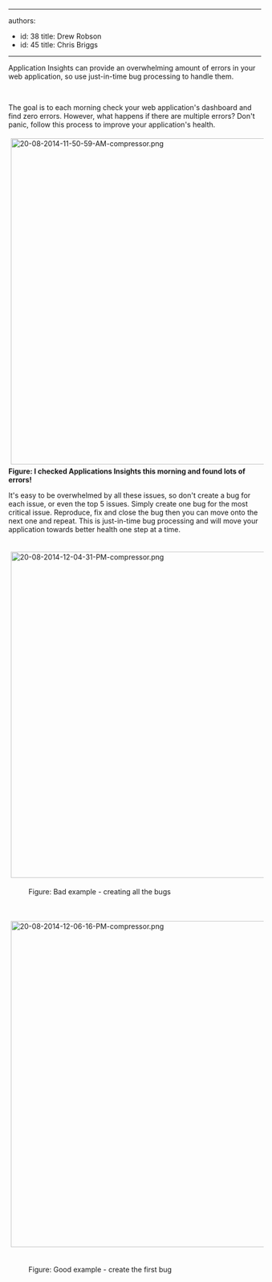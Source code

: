 

---
authors:
  - id: 38
    title: Drew Robson
  - id: 45
    title: Chris Briggs
---




<span class='intro'> ​​​Application Insights can provide an overwhelming amount of errors in your web application, so use just-in-time bug processing to handle them. </span>

<p><br></p><p>​​The goal is to each morning check your web application's dashboard and find zero errors. However, what happens if there are multiple errors? Don't panic, follow this process to improve your application's health.</p><p><img src="/WebSites/RulesToBetterApplicationInsights/PublishingImages/Pages/Do-you-know-the-process-to-improve-the-health-of-your-web-application/20-08-2014-11-50-59-AM-compressor.png" alt="20-08-2014-11-50-59-AM-compressor.png" style="margin&#58;5px;width&#58;650px;" /><br><strong>Figure&#58; I checked Applications Insights this morning and found lots of errors!</strong></p><p>It's easy to be overwhelmed by all these issues, so don't create a bug for each issue, or even the top 5 issues. Simply create one bug for the most critical issue. Reproduce, fix and close&#160;the bug&#160;then you can move onto the next one and repeat. This is just-in-time bug processing and will move your application towards better health one step at a time.</p><p>​&#160;<img src="/WebSites/RulesToBetterApplicationInsights/PublishingImages/Pages/Do-you-know-the-process-to-improve-the-health-of-your-web-application/20-08-2014-12-04-31-PM-compressor.png" alt="20-08-2014-12-04-31-PM-compressor.png" style="margin&#58;5px;width&#58;650px;" /></p><dd class="ssw15-rteElement-FigureBad">Figure&#58; Bad example - creating all the bugs</dd><p><br></p><p><img src="/WebSites/RulesToBetterApplicationInsights/PublishingImages/Pages/Do-you-know-the-process-to-improve-the-health-of-your-web-application/20-08-2014-12-06-16-PM-compressor.png" alt="20-08-2014-12-06-16-PM-compressor.png" style="margin&#58;5px;width&#58;650px;" />&#160;</p><dd class="ssw15-rteElement-FigureGood">Figure&#58; Good example - create the first bug</dd><p><br></p>


